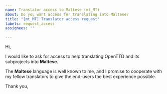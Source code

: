 ```yaml
---
name: Translator access to Maltese (mt_MT)
about: Do you want access for translating into Maltese?
title: "[mt_MT] Translator access request"
labels: request_access
assignees: ''

---
```


<!-- translator: mt_MT -->
<!-- Please do not edit the header of this template. -->

Hi,

I would like to ask for access to help translating OpenTTD and its subprojects into **Maltese**.

The **Maltese** language is well known to me, and I promise to cooperate with my fellow translators to give the end-users the best experience possible.

<!-- Please do not edit the above message. Do feel free to add a personal note after this line. -->

Thank you,

